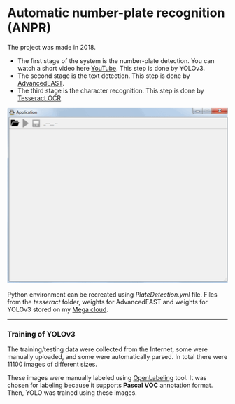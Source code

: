 # Automatic number-plate recognition (ANPR)

The project was made in 2018.

* The first stage of the system is the number-plate detection. You can watch a short video here [YouTube](https://www.youtube.com/watch?v=Y9FtcxOLk1M). This step is done by YOLOv3.
* The second stage is the text detection. This step is done by [AdvancedEAST](https://github.com/huoyijie/AdvancedEAST).
* The third stage is the character recognition. This step is done by [Tesseract OCR](https://github.com/tesseract-ocr/tesseract).

![Example](example.gif)

Python environment can be recreated using _PlateDetection.yml_ file.
Files from the _tesseract_ folder, weights for AdvancedEAST and weights for YOLOv3 stored on my 
[Mega cloud](https://mega.nz/folder/fTZhzILQ#4YW4y-eCWruKoLpvkyEmkg).
___

### Training of YOLOv3

The training/testing data were collected from the Internet, some were manually uploaded, 
and some were automatically parsed. In total there were 11100 images of different sizes.

These images were manually labeled using [OpenLabeling](https://github.com/Cartucho/OpenLabeling/) tool.
It was chosen for labeling because it supports **Pascal VOC** annotation format. 
Then, YOLO was trained using these images.




